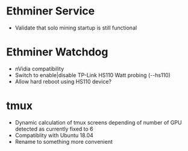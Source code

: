 # Ethminer Service
* Validate that solo mining startup is still functional

# Ethminer Watchdog
* nVidia compatibility
* Switch to enable|disable TP-Link HS110 Watt probing (--hs110)
* Allow hard reboot using HS110 device?

# tmux
* Dynamic calculation of tmux screens depending of number of GPU detected as currently fixed to 6
* Compatiblity with Ubuntu 18.04
* Rename to something more convenient
